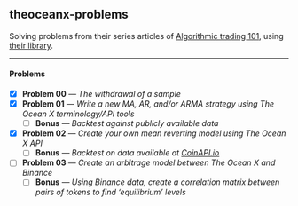 ## theoceanx-problems

Solving problems from their series articles of [Algorithmic trading 101](https://medium.com/the-ocean-x/algorithmic-trading-101-the-syllabus-1605b9f8cbe6), using [their library](https://github.com/TheOceanX/theoceanx-javascript).

---

#### Problems

*   [x] **Problem 00** — _The withdrawal of a sample_
*   [x] **Problem 01** — _Write a new MA, AR, and/or ARMA strategy using The Ocean X terminology/API tools_
    *   [ ] **Bonus** — _Backtest against publicly available data_
*   [x] **Problem 02** — _Create your own mean reverting model using The Ocean X API_
    *   [ ] **Bonus** — _Backtest on data available at [CoinAPI.io](https://www.coinapi.io/)_
*   [ ] **Problem 03** — _Create an arbitrage model between The Ocean X and Binance_
    *   [ ] **Bonus** — _Using Binance data, create a correlation matrix between pairs of tokens to find ‘equilibrium’ levels_
